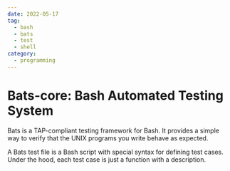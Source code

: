 ```yaml
---
date: 2022-05-17
tag:
  - bash
  - bats
  - test
  - shell
category:
  - programming
---
```


# Bats-core: Bash Automated Testing System

Bats is a TAP-compliant testing framework for Bash. It provides a simple way to verify that the UNIX programs you write behave as expected.

A Bats test file is a Bash script with special syntax for defining test cases. Under the hood, each test case is just a function with a description.
